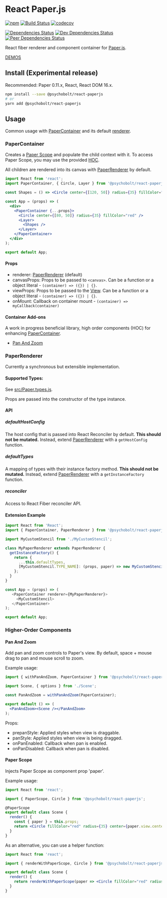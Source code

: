 # React Paper.js

[![npm](https://img.shields.io/npm/v/@psychobolt/react-paperjs.svg)](https://www.npmjs.com/package/@psychobolt/react-paperjs)
[![Build Status](https://travis-ci.org/psychobolt/react-paperjs.svg?branch=master)](https://travis-ci.org/psychobolt/react-paperjs)
[![codecov](https://codecov.io/gh/psychobolt/react-paperjs/branch/master/graph/badge.svg)](https://codecov.io/gh/psychobolt/react-paperjs)

[![Dependencies Status](https://david-dm.org/psychobolt/react-paperjs.svg)](https://david-dm.org/psychobolt/react-paperjs)
[![Dev Dependencies Status](https://david-dm.org/psychobolt/react-paperjs/dev-status.svg)](https://david-dm.org/psychobolt/react-paperjs?type=dev)
[![Peer Dependencies Status](https://david-dm.org/psychobolt/react-paperjs/peer-status.svg)](https://david-dm.org/psychobolt/react-paperjs?type=peer)

React fiber renderer and component container for [Paper.js](http://paperjs.org/).

[DEMOS](https://psychobolt.github.io/react-paperjs)

## Install (Experimental release)

Recommended: Paper 0.11.x, React, React DOM 16.x.

```sh
npm install --save @psychobolt/react-paperjs
# or
yarn add @psychobolt/react-paperjs
```

## Usage

Common usage with [PaperContainer](#papercontainer) and its default [renderer](#paperrenderer).

### PaperContainer

Creates a [Paper Scope](http://paperjs.org/reference/paperscope/) and populate the child context with it. To access Paper Scope, you may use the provided [HOC](#paper-scope).

All children are rendered into its canvas with [PaperRenderer](#paperrenderer) by default.

```jsx
import React from 'react';
import PaperContainer, { Circle, Layer } from '@psychobolt/react-paperjs'

const Shapes = () => <Circle center={[120, 50]} radius={35} fillColor="#00FF00" />;

const App = (props) => (
  <div>
    <PaperContainer {...props}>
      <Circle center={[80, 50]} radius={35} fillColor="red" />
      <Layer>
        <Shapes />
      </Layer>
    </PaperContainer>
  </div>
);

export default App;
```

#### Props

- renderer: [PaperRenderer](#paperrenderer) (default)
- canvasProps: Props to be passed to ```<canvas>```. Can be a function or a object literal - ```(container) => ({}) | {}```.
- viewProps: Props to be passed to the [View](http://paperjs.org/reference/view/). Can be a function or a object literal - ```(container) => ({}) | {}```.
- onMount: Callback on container mount - ```(container) => myCallback(container)```

#### Container Add-ons

A work in progress beneficial library, high order components (HOC) for enhancing [PaperContainer](#papercontainer).

- [Pan And Zoom](#pan-and-zoom)

### PaperRenderer

Currently a synchronous but extensible implementation.

#### Supported Types:

See [src/Paper.types.js](src/Paper.types.js).

Props are passed into the constructor of the type instance.

#### API

##### defaultHostConfig

The host config that is passed into React Reconciler by default. __This should not be mutated.__ Instead, extend [PaperRenderer](#paperrenderer) with a ```getHostConfig``` function.

##### defaultTypes

A mapping of types with their instance factory method. __This should not be mutated.__ Instead, extend [PaperRenderer](#paperrenderer) with a ```getInstanceFactory``` function.

##### reconciler

Access to React Fiber reconciler API.

#### Extension Example

```js
import React from 'React';
import { PaperContainer, PaperRenderer } from '@psychobolt/react-paperjs'

import MyCustomStencil from './MyCustomStencil';

class MyPaperRenderer extends PaperRenderer {
  getInstanceFactory() {
    return { 
      ...this.defaultTypes,
      [MyCustomStencil.TYPE_NAME]: (props, paper) => new MyCustomStencil(props),
    };
  }
}

const App = (props) => (
   <PaperContainer renderer={MyPaperRenderer}>
     <MyCustomStencil>
   </PaperContainer>
);

export default App;
```

### Higher-Order Components

#### Pan And Zoom

Add pan and zoom controls to Paper's view. By default, space + mouse drag to pan and mouse scroll to zoom.

Example usage:
```jsx
import { withPanAndZoom, PaperContainer } from '@psychobolt/react-paperjs'

import Scene, { options } from './Scene';

const PanAndZoom = withPanAndZoom(PaperContainer);

export default () => (
  <PanAndZoom><Scene /></PanAndZoom>
);
```

Props:
- prepanStyle: Applied styles when view is draggable.
- panStyle: Applied styles when view is being dragged.
- onPanEnabled: Callback when pan is enabled.
- onPanDisabled: Callback when pan is disabled.

#### Paper Scope

Injects Paper Scope as component prop 'paper'.

Example usage:
```jsx
import React from 'react';

import { PaperScope, Circle } from '@psychobolt/react-paperjs';

@PaperScope
export default class Scene {
  render() {
    const { paper } = this.props;
    return <Circle fillColor="red" radius={35} center={paper.view.center} />;
  }
}
```

As an alternative, you can use a helper function:
```jsx
import React from 'react';

import { renderWithPaperScope, Circle } from '@psychobolt/react-paperjs';

export default class Scene {
  render() {
    return renderWithPaperScope(paper => <Circle fillColor="red" radius={35} center={paper.view.center} />);
  }
}
```